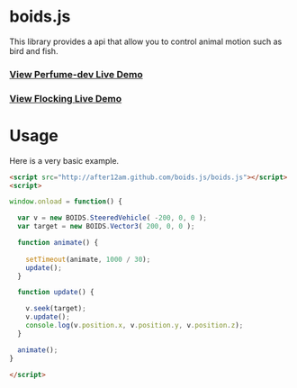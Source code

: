<h1>boids.js</h1>

This library provides a api that allow you to control animal motion such as bird and fish.

<h3><a href="http://after12am.github.com/boids.js/example/perfume-dev.html">View Perfume-dev Live Demo</a></h3>
<h3><a href="http://after12am.github.com/boids.js/example/birds.html">View Flocking Live Demo</a></h3>

<h1>Usage</h1>

Here is a very basic example.

```html
<script src="http://after12am.github.com/boids.js/boids.js"></script>
<script>

window.onload = function() {

  var v = new BOIDS.SteeredVehicle( -200, 0, 0 );
  var target = new BOIDS.Vector3( 200, 0, 0 );

  function animate() {
    
    setTimeout(animate, 1000 / 30);
    update();
  }

  function update() {

    v.seek(target);
    v.update();
    console.log(v.position.x, v.position.y, v.position.z);
  }

  animate();
}
  
</script>
```